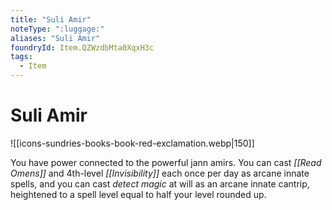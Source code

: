 ```yaml
---
title: "Suli Amir"
noteType: ":luggage:"
aliases: "Suli Amir"
foundryId: Item.QZWzdbMta0XqxH3c
tags:
  - Item
---
```


# Suli Amir
![[icons-sundries-books-book-red-exclamation.webp|150]]

You have power connected to the powerful jann amirs. You can cast _[[Read Omens]]_ and 4th-level _[[Invisibility]]_ each once per day as arcane innate spells, and you can cast _detect magic_ at will as an arcane innate cantrip, heightened to a spell level equal to half your level rounded up.
